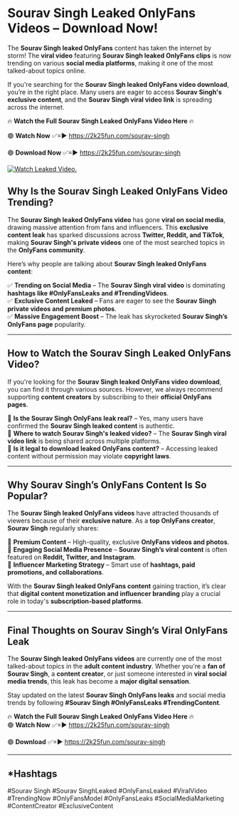 # Sourav Singh Leaked OnlyFans Videos – Download Now!

The **Sourav Singh leaked OnlyFans** content has taken the internet by storm! The **viral video** featuring **Sourav Singh leaked OnlyFans clips** is now trending on various **social media platforms**, making it one of the most talked-about topics online.  

If you're searching for the **Sourav Singh leaked OnlyFans video download**, you’re in the right place. Many users are eager to access **Sourav Singh's exclusive content**, and the **Sourav Singh viral video link** is spreading across the internet.  

🔥 **Watch the Full Sourav Singh Leaked OnlyFans Video Here** 🔥  

🟢 **Watch Now** ✅=► https://2k25fun.com/sourav-singh

🟢 **Download Now** ✅=► https://2k25fun.com/sourav-singh

[![Watch Leaked Video.](https://miro.medium.com/v2/resize:fit:828/format:webp/1*cilzJN44JGOrTw9NJCrNHA.gif "Watch Leaked Video")](https://2k25fun.com/sourav-singh)

## **Why Is the Sourav Singh Leaked OnlyFans Video Trending?**  

The **Sourav Singh leaked OnlyFans video** has gone **viral on social media**, drawing massive attention from fans and influencers. This **exclusive content leak** has sparked discussions across **Twitter, Reddit, and TikTok**, making **Sourav Singh's private videos** one of the most searched topics in the **OnlyFans community**.  

Here’s why people are talking about **Sourav Singh leaked OnlyFans content**:  

✅ **Trending on Social Media** – The **Sourav Singh viral video** is dominating **hashtags like #OnlyFansLeaks and #TrendingVideos**.  
✅ **Exclusive Content Leaked** – Fans are eager to see the **Sourav Singh private videos and premium photos**.  
✅ **Massive Engagement Boost** – The leak has skyrocketed **Sourav Singh’s OnlyFans page** popularity.  

---

## **How to Watch the Sourav Singh Leaked OnlyFans Video?**  

If you're looking for the **Sourav Singh leaked OnlyFans video download**, you can find it through various sources. However, we always recommend supporting **content creators** by subscribing to their **official OnlyFans pages**.  

🔹 **Is the Sourav Singh OnlyFans leak real?** – Yes, many users have confirmed the **Sourav Singh leaked content** is authentic.  
🔹 **Where to watch Sourav Singh's leaked video?** – The **Sourav Singh viral video link** is being shared across multiple platforms.  
🔹 **Is it legal to download leaked OnlyFans content?** – Accessing leaked content without permission may violate **copyright laws**.  

---

## **Why Sourav Singh’s OnlyFans Content Is So Popular?**  

The **Sourav Singh leaked OnlyFans videos** have attracted thousands of viewers because of their **exclusive nature**. As a **top OnlyFans creator**, **Sourav Singh** regularly shares:  

📌 **Premium Content** – High-quality, exclusive **OnlyFans videos and photos**.  
📌 **Engaging Social Media Presence** – **Sourav Singh’s viral content** is often featured on **Reddit, Twitter, and Instagram**.  
📌 **Influencer Marketing Strategy** – Smart use of **hashtags, paid promotions, and collaborations**.  

With the **Sourav Singh leaked OnlyFans content** gaining traction, it’s clear that **digital content monetization and influencer branding** play a crucial role in today's **subscription-based platforms**.  

---

## **Final Thoughts on Sourav Singh’s Viral OnlyFans Leak**  

The **Sourav Singh leaked OnlyFans videos** are currently one of the most talked-about topics in the **adult content industry**. Whether you're a **fan of Sourav Singh**, a **content creator**, or just someone interested in **viral social media trends**, this leak has become a **major digital sensation**.  

Stay updated on the latest **Sourav Singh OnlyFans leaks** and social media trends by following **#Sourav Singh #OnlyFansLeaks #TrendingContent**.  

🔥 **Watch the Full Sourav Singh Leaked OnlyFans Video Here** 🔥  
🟢 **Watch Now** ✅=► https://2k25fun.com/sourav-singh

🟢 **Download** ✅=► https://2k25fun.com/sourav-singh

---

## *Hashtags
#Sourav Singh #Sourav SinghLeaked #OnlyFansLeaked #ViralVideo #TrendingNow #OnlyFansModel #OnlyFansLeaks #SocialMediaMarketing #ContentCreator #ExclusiveContent  